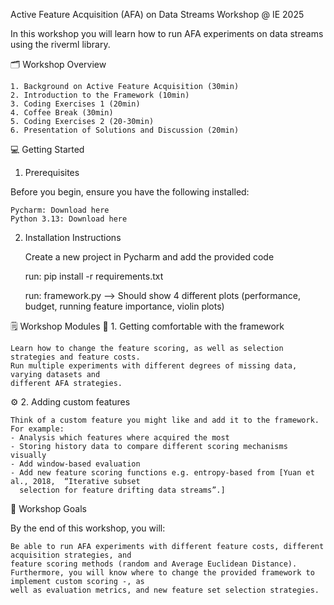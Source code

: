 Active Feature Acquisition (AFA) on Data Streams Workshop @ IE 2025

In this workshop you will learn how to run AFA experiments on data streams using the riverml library.

🗂️ Workshop Overview

    1. Background on Active Feature Acquisition (30min)
    2. Introduction to the Framework (10min)
    3. Coding Exercises 1 (20min)
    4. Coffee Break (30min)
    5. Coding Exercises 2 (20-30min)
    6. Presentation of Solutions and Discussion (20min)



💻 Getting Started
1. Prerequisites

Before you begin, ensure you have the following installed:

    Pycharm: Download here
    Python 3.13: Download here
    

2. Installation Instructions

    Create a new project in Pycharm and add the provided code
    
    run:
    pip install -r requirements.txt

   run:
   framework.py 
   --> Should show 4 different plots (performance, budget, running feature importance, violin plots)

🗒️ Workshop Modules
📖 1. Getting comfortable with the framework

    Learn how to change the feature scoring, as well as selection strategies and feature costs.
    Run multiple experiments with different degrees of missing data, varying datasets and
    different AFA strategies.

⚙️ 2. Adding custom features

    Think of a custom feature you might like and add it to the framework.
    For example:
    - Analysis which features where acquired the most
    - Storing history data to compare different scoring mechanisms visually
    - Add window-based evaluation
    - Add new feature scoring functions e.g. entropy-based from [Yuan et al., 2018,  “Iterative subset
      selection for feature drifting data streams”.]



🎯 Workshop Goals

By the end of this workshop, you will:

    Be able to run AFA experiments with different feature costs, different acquisition strategies, and 
    feature scoring methods (random and Average Euclidean Distance).
    Furthermore, you will know where to change the provided framework to implement custom scoring -, as
    well as evaluation metrics, and new feature set selection strategies.


